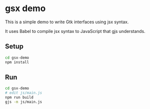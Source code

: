 # gsx demo

This is a simple demo to write Gtk interfaces using jsx syntax.

It uses Babel to compile jsx syntax to JavaScript that gjs understands.

## Setup

```sh
cd gsx-demo
npm install
```

## Run

```sh
cd gsx-demo
# edit js/main.js
npm run build
gjs -m js/main.js
```

